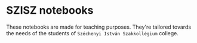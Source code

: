 SZISZ notebooks
===============

These notebooks are made for teaching purposes. They're tailored tovards the needs of the students of `Széchenyi István Szakkollégium` college.

